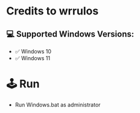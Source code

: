 # Credits to wrrulos

## 💻 Supported Windows Versions:

* ✅ Windows 10
* ✅ Windows 11

# 🕹 Run

* Run Windows.bat as administrator
